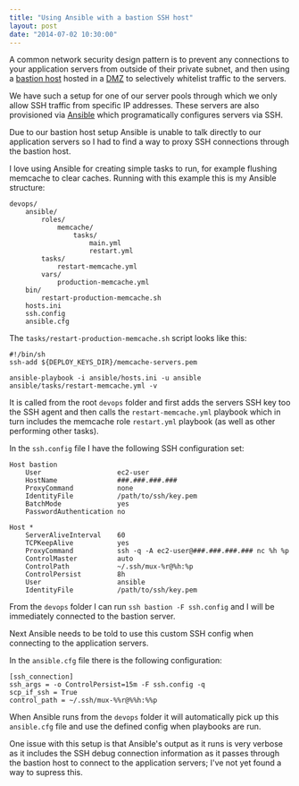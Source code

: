 ```yaml
---
title: "Using Ansible with a bastion SSH host"
layout: post
date: "2014-07-02 10:30:00"
---
```


A common network security design pattern is to prevent any connections to your application servers from outside of their private subnet, and then using a [bastion host](http://en.wikipedia.org/wiki/Bastion_host) hosted in a [DMZ](http://en.wikipedia.org/wiki/DMZ_(computing)) to selectively whitelist traffic to the servers.

We have such a setup for one of our server pools through which we only allow SSH traffic from specific IP addresses. These servers are also provisioned via [Ansible](http://www.ansible.com/) which programatically configures servers via SSH.

Due to our bastion host setup Ansible is unable to talk directly to our application servers so I had to find a way to proxy SSH connections through the bastion host.

I love using Ansible for creating simple tasks to run, for example flushing memcache to clear caches. Running with this example this is my Ansible structure:

```
devops/
    ansible/
        roles/
            memcache/
                tasks/
                    main.yml
                    restart.yml
        tasks/
            restart-memcache.yml
        vars/
            production-memcache.yml
    bin/
        restart-production-memcache.sh
    hosts.ini
    ssh.config
    ansible.cfg
```

The `tasks/restart-production-memcache.sh` script looks like this:

```
#!/bin/sh
ssh-add ${DEPLOY_KEYS_DIR}/memcache-servers.pem

ansible-playbook -i ansible/hosts.ini -u ansible ansible/tasks/restart-memcache.yml -v
```

It is called from the root `devops` folder and first adds the servers SSH key too the SSH agent and then calls the `restart-memcache.yml` playbook which in turn includes the memcache role `restart.yml` playbook (as well as other performing other tasks).

In the `ssh.config` file I have the following SSH configuration set:

```
Host bastion
    User                   ec2-user
    HostName               ###.###.###.###
    ProxyCommand           none
    IdentityFile           /path/to/ssh/key.pem
    BatchMode              yes
    PasswordAuthentication no

Host *
    ServerAliveInterval    60
    TCPKeepAlive           yes
    ProxyCommand           ssh -q -A ec2-user@###.###.###.### nc %h %p
    ControlMaster          auto
    ControlPath            ~/.ssh/mux-%r@%h:%p
    ControlPersist         8h
    User                   ansible
    IdentityFile           /path/to/ssh/key.pem
```

From the `devops` folder I can run `ssh bastion -F ssh.config` and I will be immediately connected to the bastion server.

Next Ansible needs to be told to use this custom SSH config when connecting to the application servers.

In the `ansible.cfg` file there is the following configuration:

```
[ssh_connection]
ssh_args = -o ControlPersist=15m -F ssh.config -q
scp_if_ssh = True
control_path = ~/.ssh/mux-%%r@%%h:%%p
```

When Ansible runs from the `devops` folder it will automatically pick up this `ansible.cfg` file and use the defined config when playbooks are run.

One issue with this setup is that Ansible's output as it runs is very verbose as it includes the SSH debug connection information as it passes through the bastion host to connect to the application servers; I've not yet found a way to supress this.